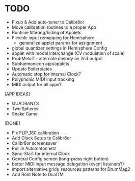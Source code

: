 TODO
===

* Fixup & Add auto-tuner to Calibr8or
* Move calibration routines to a proper App
* Runtime filtering/hiding of Applets
* Flexible input remapping for Hemisphere
  - generalize applet params for assignment
* global quantizer settings in Hemisphere Config
* applet with modal interchange (CV modulation of scale)
* ProbMeloD - alternate melody on 2nd output
* Subharmonicon app/applets
* Update Boilerplates
* Automatic stop for internal Clock?
* Polyphonic MIDI input tracking
* MIDI output for all apps?

[APP IDEAS]
* QUADRANTS
* Two Spheres
* Snake Game

[DONE]
* Fix FLIP_180 calibration
* Add Clock Setup to Calibr8or
* Calibr8or screensaver
* Pull in Automatonnetz
* Sync-Start for internal Clock
* General Config screen (long-press right button)
* better MIDI input message delegation (event listeners?)
* import alternative grids_resources patterns for DrumMap2
* Add Root Note to DualTM
